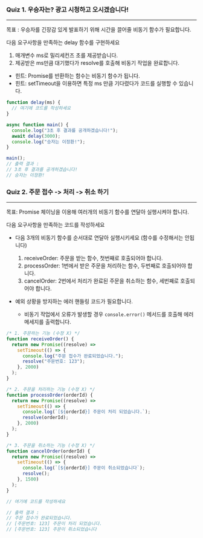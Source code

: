### Quiz 1. 우승자는? 광고 시청하고 오시겠습니다!

---

목표 : 우승자를 긴장감 있게 발표하기 위해 시간을 끌어줄 비동기 함수가 필요합니다.

다음 요구사항을 만족하는 delay 함수를 구현하세요

1.  매개변수 ms로 밀리세컨즈 초를 제공받습니다.
2.  제공받은 ms만큼 대기했다가 resolve를 호출해 비동기 작업을 완료합니다.

- 힌트: Promise를 반환하는 함수는 비동기 함수가 됩니다.
- 힌트: setTimeout을 이용하면 특정 ms 만큼 기다렸다가 코드를 실행할 수 있습니다.

```javascript
function delay(ms) {
  // 여기에 코드를 작성하세요
}

async function main() {
  console.log("3초 후 결과를 공개하겠습니다!");
  await delay(3000);
  console.log("승자는 이정환!");
}

main();
// 출력 결과 :
// 3초 후 결과를 공개하겠습니다!
// 승자는 이정환!
```

### Quiz 2. 주문 접수 -> 처리 -> 취소 하기

---

목표: Promise 체이닝을 이용해 여러개의 비동기 함수를 연달아 실행시켜야 합니다.

다음 요구사항을 만족하는 코드를 작성하세요

- 다음 3개의 비동기 함수를 순서대로 연달아 실행시키세요 (함수를 수정해서는 안됩니다)

  1. receiveOrder: 주문을 받는 함수, 첫번째로 호출되어야 합니다.
  2. processOrder: 1번에서 받은 주문을 처리하는 함수, 두번째로 호출되어야 합니다.
  3. cancelOrder: 2번에서 처리가 완료된 주문을 취소하는 함수, 세번째로 호출되어야 합니다.

- 예외 상황을 방지하는 에러 핸들링 코드가 필요합니다.

  - 비동기 작업에서 오류가 발생할 경우 `console.error()` 메서드를 호출해 에러 메세지를 출력합니다.

```javascript
/* 1. 주문하는 기능 (수정 X) */
function receiveOrder() {
  return new Promise((resolve) =>
    setTimeout(() => {
      console.log("주문 접수가 완료되었습니다.");
      resolve("주문번호: 123");
    }, 2000)
  );
}

/* 2. 주문을 처리하는 기능 (수정 X) */
function processOrder(orderId) {
  return new Promise((resolve) =>
    setTimeout(() => {
      console.log(`[${orderId}] 주문이 처리 되었습니다.`);
      resolve(orderId);
    }, 2000)
  );
}

/* 3. 주문을 취소하는 기능 (수정 X) */
function cancelOrder(orderId) {
  return new Promise((resolve) =>
    setTimeout(() => {
      console.log(`[${orderId}] 주문이 취소되었습니다`);
      resolve();
    }, 1500)
  );
}

// 여기에 코드를 작성하세요

// 출력 결과 :
// 주문 접수가 완료되었습니다.
// [주문번호: 123] 주문이 처리 되었습니다.
// [주문번호: 123] 주문이 취소되었습니다
```
